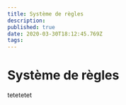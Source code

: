 ```yaml
---
title: Système de règles
description: 
published: true
date: 2020-03-30T18:12:45.769Z
tags: 
---
```


# Système de règles
tetetetet